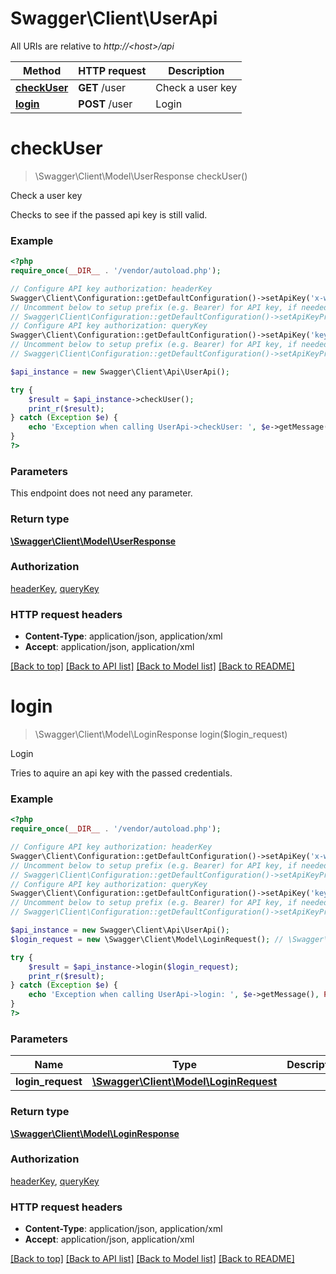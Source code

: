 # Swagger\Client\UserApi

All URIs are relative to *http://&lt;host&gt;/api*

Method | HTTP request | Description
------------- | ------------- | -------------
[**checkUser**](UserApi.md#checkUser) | **GET** /user | Check a user key
[**login**](UserApi.md#login) | **POST** /user | Login


# **checkUser**
> \Swagger\Client\Model\UserResponse checkUser()

Check a user key

Checks to see if the passed api key is still valid.

### Example
```php
<?php
require_once(__DIR__ . '/vendor/autoload.php');

// Configure API key authorization: headerKey
Swagger\Client\Configuration::getDefaultConfiguration()->setApiKey('x-webapi-key', 'YOUR_API_KEY');
// Uncomment below to setup prefix (e.g. Bearer) for API key, if needed
// Swagger\Client\Configuration::getDefaultConfiguration()->setApiKeyPrefix('x-webapi-key', 'Bearer');
// Configure API key authorization: queryKey
Swagger\Client\Configuration::getDefaultConfiguration()->setApiKey('key', 'YOUR_API_KEY');
// Uncomment below to setup prefix (e.g. Bearer) for API key, if needed
// Swagger\Client\Configuration::getDefaultConfiguration()->setApiKeyPrefix('key', 'Bearer');

$api_instance = new Swagger\Client\Api\UserApi();

try {
    $result = $api_instance->checkUser();
    print_r($result);
} catch (Exception $e) {
    echo 'Exception when calling UserApi->checkUser: ', $e->getMessage(), PHP_EOL;
}
?>
```

### Parameters
This endpoint does not need any parameter.

### Return type

[**\Swagger\Client\Model\UserResponse**](../Model/UserResponse.md)

### Authorization

[headerKey](../../README.md#headerKey), [queryKey](../../README.md#queryKey)

### HTTP request headers

 - **Content-Type**: application/json, application/xml
 - **Accept**: application/json, application/xml

[[Back to top]](#) [[Back to API list]](../../README.md#documentation-for-api-endpoints) [[Back to Model list]](../../README.md#documentation-for-models) [[Back to README]](../../README.md)

# **login**
> \Swagger\Client\Model\LoginResponse login($login_request)

Login

Tries to aquire an api key with the passed credentials.

### Example
```php
<?php
require_once(__DIR__ . '/vendor/autoload.php');

// Configure API key authorization: headerKey
Swagger\Client\Configuration::getDefaultConfiguration()->setApiKey('x-webapi-key', 'YOUR_API_KEY');
// Uncomment below to setup prefix (e.g. Bearer) for API key, if needed
// Swagger\Client\Configuration::getDefaultConfiguration()->setApiKeyPrefix('x-webapi-key', 'Bearer');
// Configure API key authorization: queryKey
Swagger\Client\Configuration::getDefaultConfiguration()->setApiKey('key', 'YOUR_API_KEY');
// Uncomment below to setup prefix (e.g. Bearer) for API key, if needed
// Swagger\Client\Configuration::getDefaultConfiguration()->setApiKeyPrefix('key', 'Bearer');

$api_instance = new Swagger\Client\Api\UserApi();
$login_request = new \Swagger\Client\Model\LoginRequest(); // \Swagger\Client\Model\LoginRequest | 

try {
    $result = $api_instance->login($login_request);
    print_r($result);
} catch (Exception $e) {
    echo 'Exception when calling UserApi->login: ', $e->getMessage(), PHP_EOL;
}
?>
```

### Parameters

Name | Type | Description  | Notes
------------- | ------------- | ------------- | -------------
 **login_request** | [**\Swagger\Client\Model\LoginRequest**](../Model/LoginRequest.md)|  |

### Return type

[**\Swagger\Client\Model\LoginResponse**](../Model/LoginResponse.md)

### Authorization

[headerKey](../../README.md#headerKey), [queryKey](../../README.md#queryKey)

### HTTP request headers

 - **Content-Type**: application/json, application/xml
 - **Accept**: application/json, application/xml

[[Back to top]](#) [[Back to API list]](../../README.md#documentation-for-api-endpoints) [[Back to Model list]](../../README.md#documentation-for-models) [[Back to README]](../../README.md)

